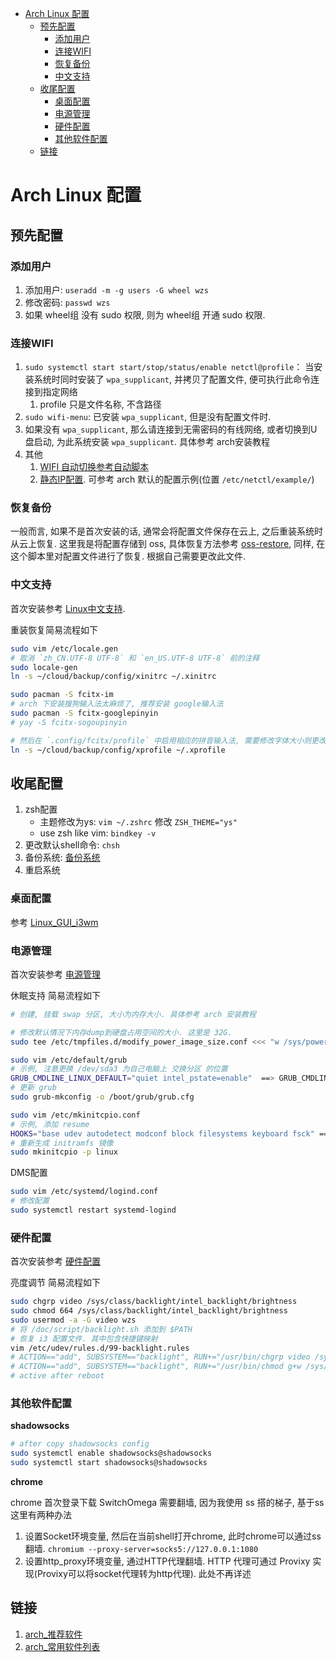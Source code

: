 - [Arch Linux 配置](#arch-linux-%E9%85%8D%E7%BD%AE)
  - [预先配置](#%E9%A2%84%E5%85%88%E9%85%8D%E7%BD%AE)
    - [添加用户](#%E6%B7%BB%E5%8A%A0%E7%94%A8%E6%88%B7)
    - [连接WIFI](#%E8%BF%9E%E6%8E%A5wifi)
    - [恢复备份](#%E6%81%A2%E5%A4%8D%E5%A4%87%E4%BB%BD)
    - [中文支持](#%E4%B8%AD%E6%96%87%E6%94%AF%E6%8C%81)
  - [收尾配置](#%E6%94%B6%E5%B0%BE%E9%85%8D%E7%BD%AE)
    - [桌面配置](#%E6%A1%8C%E9%9D%A2%E9%85%8D%E7%BD%AE)
    - [电源管理](#%E7%94%B5%E6%BA%90%E7%AE%A1%E7%90%86)
    - [硬件配置](#%E7%A1%AC%E4%BB%B6%E9%85%8D%E7%BD%AE)
    - [其他软件配置](#%E5%85%B6%E4%BB%96%E8%BD%AF%E4%BB%B6%E9%85%8D%E7%BD%AE)
  - [链接](#%E9%93%BE%E6%8E%A5)

# Arch Linux 配置

## 预先配置
### 添加用户
1. 添加用户: `useradd -m -g users -G wheel wzs`
2. 修改密码: `passwd wzs`
3. 如果 wheel组 没有 sudo 权限, 则为 wheel组 开通 sudo 权限.

### 连接WIFI
1. `sudo systemctl start start/stop/status/enable netctl@profile`： 当安装系统时同时安装了 `wpa_supplicant`, 并拷贝了配置文件, 便可执行此命令连接到指定网络
   1. profile 只是文件名称, 不含路径
2. `sudo wifi-menu`: 已安装 `wpa_supplicant`, 但是没有配置文件时.
3. 如果没有 `wpa_supplicant`, 那么请连接到无需密码的有线网络, 或者切换到U盘启动, 为此系统安装 `wpa_supplicant`. 具体参考 arch安装教程
4. 其他
   1. [WIFI 自动切换参考自动脚本](./setup.d/8-netctl_auto.sh)
   2. [静态IP配置](/doc/static-ip.md). 可参考 arch 默认的配置示例(位置 `/etc/netctl/example/`)

### 恢复备份
一般而言, 如果不是首次安装的话, 通常会将配置文件保存在云上, 之后重装系统时从云上恢复. 这里我是将配置存储到 oss, 具体恢复方法参考 [oss-restore](./setup.d/9-restore_backup.sh), 同样, 在这个脚本里对配置文件进行了恢复. 根据自己需要更改此文件.

### 中文支持
首次安装参考 [Linux中文支持](/doc/chinese.md).

重装恢复简易流程如下
```Bash
sudo vim /etc/locale.gen
# 取消 `zh_CN.UTF-8 UTF-8` 和 `en_US.UTF-8 UTF-8` 前的注释
sudo locale-gen
ln -s ~/cloud/backup/config/xinitrc ~/.xinitrc

sudo pacman -S fcitx-im
# arch 下安装搜狗输入法太麻烦了, 推荐安装 google输入法
sudo pacman -S fcitx-googlepinyin
# yay -S fcitx-sogoupinyin

# 然后在 `.config/fcitx/profile` 中启用相应的拼音输入法, 需要修改字体大小则更改 `/usr/share/fcitx/skin/` 相应主题下的文件
ln -s ~/cloud/backup/config/xprofile ~/.xprofile
```

## 收尾配置
1. zsh配置
    - 主题修改为ys: `vim ~/.zshrc` 修改 `ZSH_THEME="ys"`
    - use zsh like vim: `bindkey -v`
2. 更改默认shell命令: `chsh`
3. 备份系统: [备份系统](/doc/script/backup.sh)
4. 重启系统

### 桌面配置
参考 [Linux_GUI_i3wm](/doc/gui.md#i3)

### 电源管理
首次安装参考 [电源管理](/doc/power-manger.md)

休眠支持 简易流程如下
```Bash
# 创建, 挂载 swap 分区, 大小为内存大小. 具体参考 arch 安装教程

# 修改默认情况下内存dump到硬盘占用空间的大小. 这里是 32G.
sudo tee /etc/tmpfiles.d/modify_power_image_size.conf <<< "w /sys/power/image_size - - - - 34359734272"

sudo vim /etc/default/grub
# 示例, 注意更换 /dev/sda3 为自己电脑上 交换分区 的位置
GRUB_CMDLINE_LINUX_DEFAULT="quiet intel_pstate=enable"  ==> GRUB_CMDLINE_LINUX_DEFAULT="quiet intel_pstate=enable resume=/dev/sda3"
# 更新 grub
sudo grub-mkconfig -o /boot/grub/grub.cfg

sudo vim /etc/mkinitcpio.conf
# 示例, 添加 resume
HOOKS="base udev autodetect modconf block filesystems keyboard fsck" ==> HOOKS="base udev resume autodetect modconf block filesystems keyboard fsck"
# 重新生成 initramfs 镜像
sudo mkinitcpio -p linux
```

DMS配置
```Bash
sudo vim /etc/systemd/logind.conf
# 修改配置
sudo systemctl restart systemd-logind
```

### 硬件配置
首次安装参考 [硬件配置](/doc/hardware.md)

亮度调节 简易流程如下
```Bash
sudo chgrp video /sys/class/backlight/intel_backlight/brightness
sudo chmod 664 /sys/class/backlight/intel_backlight/brightness
sudo usermod -a -G video wzs
# 将 /doc/script/backlight.sh 添加到 $PATH
# 恢复 i3 配置文件. 其中包含快捷键映射
vim /etc/udev/rules.d/99-backlight.rules
# ACTION=="add", SUBSYSTEM=="backlight", RUN+="/usr/bin/chgrp video /sys/class/backlight/%k/brightness"
# ACTION=="add", SUBSYSTEM=="backlight", RUN+="/usr/bin/chmod g+w /sys/class/backlight/%k/brightness"
# active after reboot
```

### 其他软件配置

**shadowsocks**
```Bash
# after copy shadowsocks config
sudo systemctl enable shadowsocks@shadowsocks
sudo systemctl start shadowsocks@shadowsocks
```

**chrome**

chrome 首次登录下载 SwitchOmega 需要翻墙, 因为我使用 ss 搭的梯子, 基于ss这里有两种办法
1. 设置Socket环境变量, 然后在当前shell打开chrome, 此时chrome可以通过ss翻墙. `chromium --proxy-server=socks5://127.0.0.1:1080`
2. 设置http_proxy环境变量, 通过HTTP代理翻墙. HTTP 代理可通过 Provixy 实现(Provixy可以将socket代理转为http代理). 此处不再详述

## 链接
1. [arch_推荐软件](https://wiki.archlinux.org/index.php/General_recommendations_)
2. [arch_常用软件列表](https://wiki.archlinux.org/index.php/General_recommendations_)
